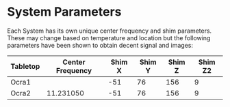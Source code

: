 # System Parameters

Each System has its own unique center frequency and shim parameters. These may change based on temperature and location but the following parameters have
been shown to obtain decent signal and images:

| Tabletop    | Center Frequency | Shim X | Shim Y | Shim Z  | Shim Z2 |
| ----------- | -----------      | -------| -------| ------- | -------|
| Ocra1       |                  | -51    | 76     | 156     | 9      |
| Ocra2       | 11.231050        | -51    | 76     | 156     | 9      |
